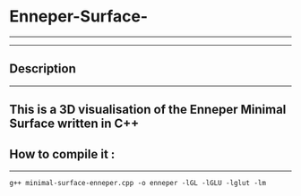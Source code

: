 # Enneper-Surface-
---------
---------
## Description
---------
This is a 3D visualisation of the Enneper Minimal Surface written in C++ 
---------
## How to compile it :
---------
``g++ minimal-surface-enneper.cpp -o enneper -lGL -lGLU -lglut -lm``
